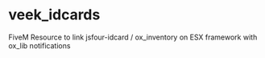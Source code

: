 # veek_idcards
FiveM Resource to link jsfour-idcard / ox_inventory on ESX framework with ox_lib notifications
